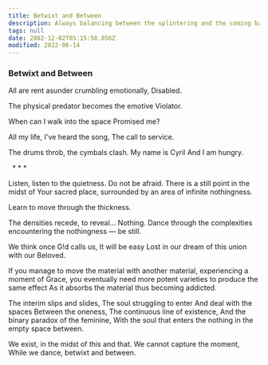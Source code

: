 ```yaml
---
title: Betwixt and Between
description: Always balancing between the splintering and the coming back together.
tags: null
date: 2002-12-02T05:15:50.856Z
modified: 2022-06-14
---
```


<div class="poem">

<h3>Betwixt and Between</h3>

All are rent asunder
crumbling emotionally,
Disabled.

The physical predator
becomes the emotive
Violator.

When can I walk
into the space
Promised me?

All my life, I've
heard the song,
The call to service.

The drums throb, the
cymbals clash.
My name is Cyril
And I am hungry.

&nbsp;&nbsp;\* \* \*

Listen, listen to the quietness.
Do not be afraid. There is a
still point in the midst of
Your sacred place, surrounded
by an area of infinite
nothingness.

Learn to move through the
thickness.

The densities recede, to
reveal…
Nothing.
Dance through the
complexities
encountering the
nothingness &mdash;
be still.

We think once G!d calls us,
It will be easy
Lost in our dream of
this union with our Beloved.

If you manage to move the material with another material,
experiencing a moment of Grace,
you eventually need
more potent varieties
to produce the same effect
As it absorbs the material
thus becoming addicted.

The interim slips and slides,
The soul struggling to enter
And deal with the spaces
Between the oneness,
The continuous line of existence,
And the binary paradox of the feminine,
With the soul that enters
the nothing in the empty space
between.

We exist, in the midst of this and that.
We cannot capture the moment,
While we dance, betwixt and between.

</div>
